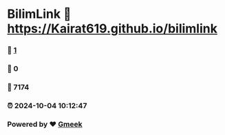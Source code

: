 # BilimLink :link: https://Kairat619.github.io/bilimlink 
### :page_facing_up: [1](https://Kairat619.github.io/bilimlink/tag.html) 
### :speech_balloon: 0 
### :hibiscus: 7174 
### :alarm_clock: 2024-10-04 10:12:47 
### Powered by :heart: [Gmeek](https://github.com/Meekdai/Gmeek)
